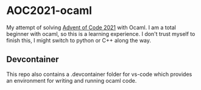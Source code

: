 # AOC2021-ocaml

My attempt of solving [Advent of Code 2021](https://adventofcode.com/2021) with Ocaml. I am a total beginner with ocaml, so this is a learning experience. I don't trust myself to finish this, I might switch to python or C++ along the way.

## Devcontainer

This repo also contains a .devcontainer folder for vs-code which provides an environment for writing and running ocaml code.